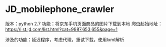 # JD_mobilephone_crawler
版本：python 2.7
功能：将京东手机页面商品的图片下载到本地
爬虫起始地址：https://list.jd.com/list.html?cat=9987,653,655&page=1

涉及的功能：延迟程序，考虑代理，重试下载，使用lxml解析
